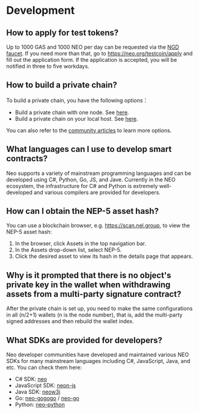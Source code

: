 # Development

## How to apply for test tokens?

Up to 1000 GAS and 1000 NEO per day can be requested via the [NGD faucet](https://neowish.ngd.network/). If you need more than that, go to https://neo.org/testcoin/apply and fill out the application form. If the application is accepted, you will be notified in three to five workdays.

## How to build a private chain?

To build a private chain, you have the following options：

- Build a private chain with one node. See [here](../../docs/en-us/develop/network/private-chain/solo.md).
- Build a private chain on your local host. See [here](../../docs/en-us/develop/network/private-chain/private-chain2.md).

You can also refer to the [community articles](../../articles/en-us/index.md) to learn more options.

## What languages can I use to develop smart contracts?

Neo supports a variety of mainstream programming languages and can be developed using C#, Python, Go, JS, and Jave. Currently in the NEO ecosystem, the infrastructure for C# and Python is extremely well-developed and various compilers are provided for developers.

## How can I obtain the NEP-5 asset hash?

You can use a blockchain browser, e.g.  https://scan.nel.group, to view the NEP-5 asset hash:

  1. In the browser, click Assets in the top navigation bar. 
  2. In the Assets drop-down list, select NEP-5.
  3. Click the desired asset to view its hash in the details page that appears.


## Why is it prompted that there is no object's private key in the wallet when withdrawing assets from a multi-party signature contract?

After the private chain is set up, you need to make the same configurations in all (n/2+1) wallets (n is the node number), that is, add the multi-party signed addresses and then rebuild the wallet index. 

## What SDKs are provided for developers?

Neo developer communities have developed and maintained various NEO SDKs for many mainstream languages including C#, JavaScript, Java, and etc. You can check them here:

- C# SDK: [neo](https://github.com/neo-project/neo)
- JavaScript SDK: [neon-js](http://cityofzion.io/neon-js/)
- Java SDK: [neow3j](https://github.com/neow3j)
- Go: [neo-gogogo](https://github.com/neo-ngd/neo-gogogo) / [neo-go](https://github.com/nspcc-dev/neo-go)
- Python: [neo-python](https://github.com/CityOfZion/neo-python) 

